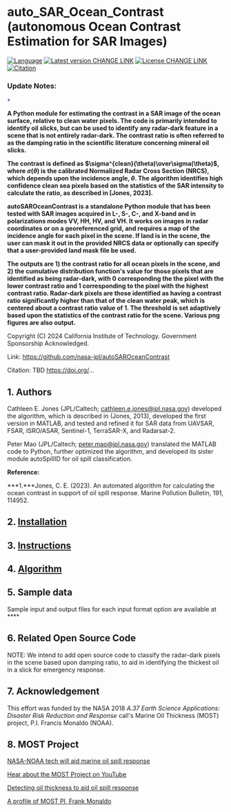 # auto_SAR_Ocean_Contrast \(autonomous Ocean Contrast Estimation for SAR Images\)

[![Language](https://img.shields.io/badge/python-3.6%2B-blue.svg)](https://www.python.org/)
[![Latest version CHANGE LINK](https://img.shields.io/badge/latest%20version-v1-yellowgreen.svg)](https://github.com/leiyangleon/autoRIFT/releases)
[![License CHANGE LINK](https://img.shields.io/badge/License-Apache%202.0-blue.svg)](https://github.com/leiyangleon/autoRIFT/blob/master/LICENSE)
[![Citation](https://img.shields.io/badge/DOI-PUTHERE-blue)](https://doi.org/ADD)

### Update Notes:

```diff
+ 
```


**A Python module for estimating the contrast in a SAR image of the ocean surface, relative to clean water pixels.  The code is primarily intended to identify oil slicks, but can be used to identify any radar-dark feature in a scene that is not entirely radar-dark. The contrast ratio is often referred to as the damping ratio in the scientific literature concerning mineral oil slicks.**

**The contrast is defined as $\sigma^{clean}(\theta)\over\sigma(\theta)$, where $\sigma(\theta)$ is the calibrated Normalized Radar Cross Section (NRCS), which depends upon the incidence angle, $\theta$. The algorithm identifies high confidence clean sea pixels based on the statistics of the SAR intensity to calculate the ratio, as described in \[Jones, 2023\].**

**autoSAROceanContrast is a standalone Python module that has been tested with SAR images acquired in L-, S-, C-, and X-band and in polarizations modes VV, HH, HV, and VH.  It works on images in radar coordinates or on a georeferenced grid, and requires a map of the incidence angle for each pixel in the scene.  If land is in the scene, the user can mask it out in the provided NRCS data or optionally can specify that a user-provided land mask file be used.**

**The outputs are 1\) the contrast ratio for all ocean pixels in the scene, and 2\) the cumulative distribution function's value for those pixels that are identified as being radar-dark, with 0 corresponding the the pixel with the lower contrast ratio and 1 corresponding to the pixel with the highest contrast ratio. Radar-dark pixels are those identified as having a contrast ratio significantly higher than that of the clean water peak, which is centered about a contrast ratio value of 1.  The threshold is set adaptively based upon the statistics of the contrast ratio for the scene.  Various png figures are also output.**

Copyright (C) 2024 California Institute of Technology.  Government Sponsorship Acknowledged.

Link: https://github.com/nasa-jpl/autoSAROceanContrast

Citation: TBD https://doi.org/...


## 1. Authors

Cathleen E. Jones (JPL/Caltech; cathleen.e.jones@jpl.nasa.gov) developed the algorithm, which is described in (Jones, 2013), developed the first version in MATLAB, and tested and refined it for SAR data from UAVSAR, FSAR, ISRO/ASAR, Sentinel-1, TerraSAR-X, and Radarsat-2.

Peter Mao (JPL/Caltech; peter.mao@jpl.nasa.gov) translated the MATLAB code to Python, further optimized the algorithm, and developed its sister module autoSpillID for oil spill classification.

**Reference:** 

***1.***Jones, C. E. (2023). An automated algorithm for calculating the ocean contrast in support of oil spill response. Marine Pollution Bulletin, 191, 114952.

## 2. [Installation](/docs/install.md)

## 3. [Instructions](/docs/instructions.md)

## 4. [Algorithm](/docs/algorithm.md)

## 5. Sample data
Sample input and output files for each input format option are available at ****

## 6. Related Open Source Code

NOTE: We intend to add open source code to classify the radar-dark pixels in the scene based upon damping ratio, to aid in identifying the thickest oil in a slick for emergency response.

## 7. Acknowledgement

This effort was funded by the NASA 2018 *A.37 Earth Science Applications: Disaster Risk Reduction and Response* call's  Marine Oil Thickness (MOST) project, P.I. Francis Monaldo (NOAA).

## 8. MOST Project
[NASA-NOAA tech will aid marine oil spill response](https://phys.org/news/2021-12-nasa-noaa-tech-aid-marine-oil.html)

[Hear about the MOST Project on YouTube](https://youtu.be/6brucBsqR-g)

[Detecting oil thickness to aid oil spill response](https://appliedsciences.nasa.gov/our-impact/news/detecting-oil-thickness-aid-oil-spill-response)

[A profile of MOST PI, Frank Monaldo](https://appliedsciences.nasa.gov/our-impact/people/frank-monaldo-making-most-technology-detect-oil-spills)



